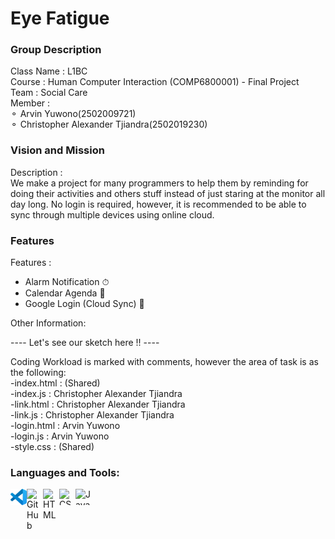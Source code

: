 # Eye Fatigue <br />
### Group Description
Class Name : L1BC <br />
Course     : Human Computer Interaction (COMP6800001) - Final Project <br />
Team       : Social Care <br />
Member     : <br />
⚬ Arvin Yuwono(2502009721)<br />
⚬ Christopher Alexander Tjiandra(2502019230)<br />

### Vision and Mission
Description : <br />
We make a project for many programmers to help them by reminding for doing their activities and others stuff instead of just staring at the monitor all day   long. No login is required, however, it is recommended to be able to sync through multiple devices using online cloud.

### Features
Features :<br />
 - Alarm Notification ⏱<br />
 - Calendar Agenda 📆<br />
 - Google Login (Cloud Sync) 📲<br />

Other Information:<br />

----  Let's see our sketch here !!  ---- <br/>

Coding Workload is marked with comments, however the area of task is as the following: <br/>
-index.html : (Shared) <br/>
-index.js   : Christopher Alexander Tjiandra <br/>
-link.html  : Christopher Alexander Tjiandra <br/>
-link.js    : Christopher Alexander Tjiandra <br/>
-login.html : Arvin Yuwono <br/>
-login.js   :  Arvin Yuwono <br/>
-style.css  : (Shared) <br/>


### Languages and Tools:

<img align="left" alt="Visual Studio Code" width="26px" src="https://raw.githubusercontent.com/github/explore/80688e429a7d4ef2fca1e82350fe8e3517d3494d/topics/visual-studio-code/visual-studio-code.png" />
<img align="left" alt="GitHub" width="26px" 
src="https://github.githubassets.com/images/modules/logos_page/GitHub-Mark.png" />
<img align="left" alt="HTML" width="26px"
src="https://w7.pngwing.com/pngs/201/90/png-transparent-logo-html-html5.png" />
<img align="left" alt="CSS" width="26px" height="26px"
src="https://w7.pngwing.com/pngs/696/424/png-transparent-logo-css-css3-thumbnail.png" />
<img align="left" alt="Javacsript" width="26px" height="26px"
src="https://upload.wikimedia.org/wikipedia/commons/thumb/9/99/Unofficial_JavaScript_logo_2.svg/2048px-Unofficial_JavaScript_logo_2.svg.png" />

